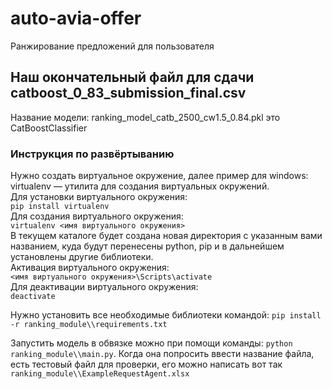 # auto-avia-offer
Ранжирование предложений для пользователя
## Наш окончательный файл для сдачи catboost_0_83_submission_final.csv
Название модели: ranking_model_catb_2500_cw1.5_0.84.pkl это CatBoostClassifier
### Инструкция по развёртыванию
Нужно создать виртуальное окружение, далее пример для windows:
<br/>virtualenv — утилита для создания виртуальных окружений.
<br/>Для установки виртуального окружения:
<br/>`pip install virtualenv`
<br/>Для создания виртуального окружения:
<br/>`virtualenv <имя виртуального окружения>`
<br/>В текущем каталоге будет создана новая директория с указанным вами названием, куда будут перенесены python, pip и в дальнейшем установлены другие библиотеки.
<br/>Активация виртуального окружения:
<br/>`<имя виртуального окружения>\Scripts\activate`
<br/>Для деактивации виртуального окружения:
<br/>`deactivate`

Нужно установить все необходимые библиотеки командой: `pip install -r ranking_module\\requirements.txt`

Запустить модель в обвязке можно при помощи команды: `python ranking_module\\main.py`. Когда она попросить ввести название файла, есть тестовый файл для проверки, его можно написать вот так `ranking_module\\ExampleRequestAgent.xlsx`

